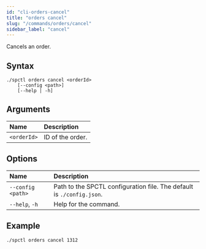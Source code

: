```yaml
---
id: "cli-orders-cancel"
title: "orders cancel"
slug: "/commands/orders/cancel"
sidebar_label: "cancel"
---
```


Cancels an <a id="order"><span className="dashed-underline">order</span></a>.

## Syntax

```
./spctl orders cancel <orderId>
    [--config <path>]
    [--help | -h]
```

## Arguments

| **Name** | **Description** |
| :- | :- |
| `<orderId>` | ID of the order. |

## Options

| **Name** | **Description** |
| :- | :- |
| `--config <path>` | Path to the SPCTL configuration file. The default is `./config.json`. |
| `--help`, `-h` | Help for the command. |

## Example

```
./spctl orders cancel 1312
```